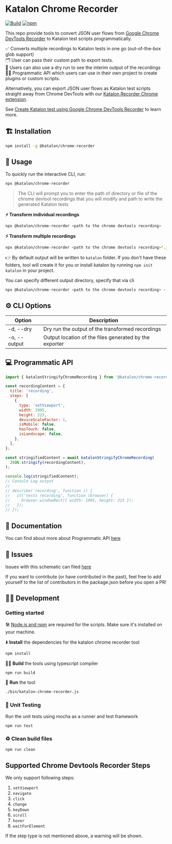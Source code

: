 # Katalon Chrome Recorder

[![Build](https://github.com/katalonlabs/katalon-chrome-recorder/actions/workflows/build.yml/badge.svg)](https://github.com/katalonlabs/katalon-chrome-recorder/actions/workflows/build.yml)
[![npm][npm-badge]][npm]

This repo provide tools to convert JSON user flows from [Google Chrome DevTools Recorder](https://goo.gle/devtools-recorder) to Katalon test scripts programmatically.

✅ Converts multiple recordings to Katalon tests in one go (out-of-the-box glob support)  
🗂 User can pass their custom path to export tests.  
💃 Users can also use a dry run to see the interim output of the recordings  
👨‍💻 Programmatic API which users can use in their own project to create plugins or custom scripts.

Alternatively, you can export JSON user flows as Katalon test scripts straight away from Chrome DevTools with our [Katalon Recorder Chrome extension](https://chrome.google.com/webstore/detail/katalon-chrome-recorde/nhbccjfogdgkahamfohokdhcnemjafjk/). 

See [Create Katalon test using Google Chrome DevTools Recorder](https://katalonjs.org/guide/writing-tests/chrome-devtools-recorder.html) to learn more.

## 🏗 Installation

```sh
npm install -g @katalon/chrome-recorder
```

## 🚀 Usage

To quickly run the interactive CLI, run:

```sh
npx @katalon/chrome-recorder
```

> The CLI will prompt you to enter the path of directory or file of the chrome devtool recordings that you will modify and path to write the generated Katalon tests

**⚡️ Transform individual recordings**

```sh
npx @katalon/chrome-recorder <path to the chrome devtools recording>
```

**⚡️ Transform multiple recordings**

```sh
npx @katalon/chrome-recorder <path to the chrome devtools recording>*.json
```

👉 By default output will be written to `katalon` folder. If you don't have these folders, tool will create it for you or install katalon by running `npm init katalon` in your project.

You can specify different output directory, specify that via cli

```sh
npx @katalon/chrome-recorder <path to the chrome devtools recording> --output=<folder-name>
```

## ⚙️ CLI Options

| Option       | Description                                            |
| ------------ | ------------------------------------------------------ |
| -d, --dry    | Dry run the output of the transformed recordings       |
| -o, --output | Output location of the files generated by the exporter |

## 💻 Programmatic API

```javascript
import { katalonStringifyChromeRecording } from '@katalon/chrome-recorder';

const recordingContent = {
  title: 'recording',
  steps: [
    {
      type: 'setViewport',
      width: 1905,
      height: 223,
      deviceScaleFactor: 1,
      isMobile: false,
      hasTouch: false,
      isLandscape: false,
    },
  ],
};

const stringifiedContent = await katalonStringifyChromeRecording(
  JSON.stringify(recordingContent),
);

console.log(stringifiedContent);
// Console Log output
//
// describe('recording', function () {
//   it('tests recording', function (browser) {
//     browser.windowRect({ width: 1905, height: 223 });
//   });
// });
```

## 📝 Documentation

You can find about more about Programmatic API [here](docs/README.md)

## 🐛 Issues

Issues with this schematic can filed [here](https://github.com/katalonjs/katalon-chrome-recorder/issues)

If you want to contribute (or have contributed in the past), feel free to add yourself to the list of contributors in the package.json before you open a PR!

## 👨‍💻 Development

### Getting started

🛠️ [Node.js and npm](https://docs.npmjs.com/downloading-and-installing-node-js-and-npm) are required for the scripts. Make sure it's installed on your machine.

⬇️ **Install** the dependencies for the katalon chrome recorder tool

```bash
npm install
```

👷‍♂️ **Build** the tools using typescript compiler

```bash
npm run build
```

🏃 **Run** the tool

```bash
./bin/katalon-chrome-recorder.js
```

### 🧪 Unit Testing

Run the unit tests using mocha as a runner and test framework

```bash
npm run test
```

### ♻️ Clean build files

```bash
npm run clean
```

## Supported Chrome Devtools Recorder Steps

We only support following steps:

1. `setViewport`
2. `navigate`
3. `click`
4. `change`
5. `keyDown`
6. `scroll`
7. `hover`
8. `waitForElement`

If the step type is not mentioned above, a warning will be shown.

[npm-badge]: https://img.shields.io/npm/v/@katalon/chrome-recorder.svg
[npm]: https://www.npmjs.com/package/@katalon/chrome-recorder
[discord-badge]: https://img.shields.io/discord/618399631038218240.svg?color=7389D8&labelColor=6A7EC2&logo=discord&logoColor=ffffff&style=flat-square
[discord]: https://discord.gg/SN8Da2X
